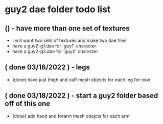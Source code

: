 # guy2 dae folder todo list

## () - have more than one set of textures
* I will want two sets of textures and make two dae files
* have a guy2-g1.dae for 'guy1' character
* have a guy2-g2.dae for 'guy2' character

## ( done 03/18/2022 ) - legs
* (done) have just thigh and caff mesh objects for each leg for now

## ( done 03/18/2022 ) - start a guy2 folder based off of this one
* (done) add hand and forarm mesh obejcts for each arm
